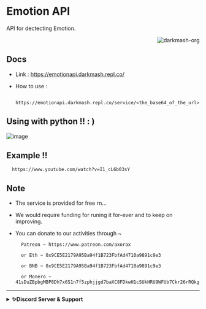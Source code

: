 
# Emotion API
API for dectecting Emotion. 

<p align="right"> <img src="https://komarev.com/ghpvc/?username=darkmash-org-emotion-api&label=Project%20views&color=0e75b6&style=flat" alt="darkmash-org" /> </p>


## Docs

 
- Link : https://emotionapi.darkmash.repl.co/

- How to use :
  ``` 
    https://emotionapi.darkmash.repl.co/service/<the_base64_of_the_url>
   ```
## Using with python !! : )   
   
![image](https://user-images.githubusercontent.com/85914469/213844247-c829378e-a1b7-4214-922b-c0800de57dc6.png)

## Example !! 

      https://www.youtube.com/watch?v=I1_cL6b03sY

## Note

 - The service is provided for free rn...

 - We would require funding for runing it for-ever
                and to keep on improving.
        
- You can donate to our activities through ~ 
        
        Patreon ~ https://www.patreon.com/axorax
        
        or Eth ~ 0x9CE5E2179A95Ba94f1B723FbfAd4710a9891c9e3
 
        or BNB ~ 0x9CE5E2179A95Ba94f1B723FbfAd4710a9891c9e3

        or Monero ~ 41sDuZBpbgMBP8Dh7x6S1n7f5zphjjgd7baXC8FDkwH1cSUkHRU9WFUb7Ckr26rRQkgDGUDH1X4h7UGkG1xt6CmJ4kWtD9J
        
        

<hr>
<details>
    <summary><b>✨Discord Server & Support</b></summary><br/>
 <h3 align="center">Darkmash Official Server </h3>
 
### ⬇️ ⬇️ ⬇️ ⬇️ INVITE LINK ⬇️ ⬇️ ⬇️ ⬇️ 

https://discord.gg/SC54bSgnyQ
</details>  

